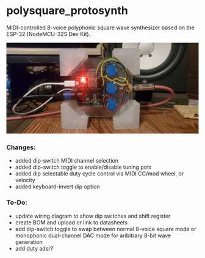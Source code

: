 # polysquare_protosynth

MIDI-controlled 8-voice polyphonic square wave synthesizer based on the ESP-32 (NodeMCU-32S Dev Kit).

![brain](<other resources/images/polysquare_protosynth_brain.jpg>)


### Changes:
- added dip-switch MIDI channel selection
- added dip-switch toggle to enable/disable tuning pots
- added dip selectable duty cycle control via MIDI CC/mod wheel, or velocity
- added keyboard-invert dip option

### To-Do:
- update wiring diagram to show dip switches and shift register
- create BOM and upload or link to datasheets
- add dip-switch toggle to swap between normal 8-voice square mode or monophonic dual-channel DAC mode for aribitrary 8-bit wave generation
- add duty adsr?
